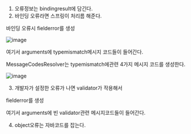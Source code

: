 1. 오류정보는 bindingresult에 담긴다.
2. 바인딩 오류라면 스프링이 처리름 해준다.

  바인딩 오류시 fielderror를 생성
  
  ![image](https://user-images.githubusercontent.com/108928206/188354266-326783bf-babc-404f-908b-99015116ca88.png)

  여기서 arguments에 typemismatch메시지 코드들이 들어간다.
  
  MessageCodesResolver는 typemismatch에관련  4가지 메시지 코드를 생성한다.
  
  ![image](https://user-images.githubusercontent.com/108928206/188354557-5a97d6ef-f1f9-4b74-869b-2e4e6aab2cd4.png)

3. 개발자가 설정한 오류가 나면 validator가 작용해서

  fielderror를 생성
  
  여기서 arguments에 빈 validator관련 메시지코드들이 들어간다.
  
4. object오류는 자바코드를 잡는다.
